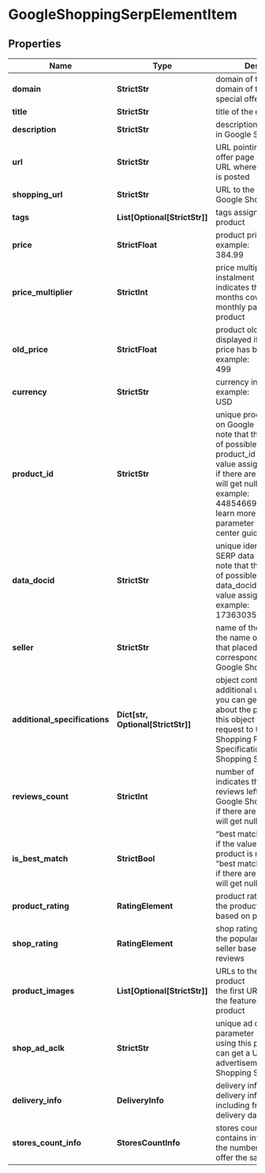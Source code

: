 # GoogleShoppingSerpElementItem


## Properties

| Name | Type | Description | Notes |
|------------ | ------------- | ------------- | -------------|
**domain** | **StrictStr** | domain of the URL<br>domain of the URL where a special offer is posted |[optional]|
**title** | **StrictStr** | title of the element |[optional]|
**description** | **StrictStr** | description of the product in Google Shopping SERP |[optional]|
**url** | **StrictStr** | URL pointing at special offer page<br>URL where a special offer is posted |[optional]|
**shopping_url** | **StrictStr** | URL to the product page on Google Shopping |[optional]|
**tags** | **List[Optional[StrictStr]]** | tags assigned to the product |[optional]|
**price** | **StrictFloat** | product price<br>example:<br>384.99 |[optional]|
**price_multiplier** | **StrictInt** | price multiplier for instalment plan<br>indicates the number of months covered by the monthly payment for the product |[optional]|
**old_price** | **StrictFloat** | product old price<br>displayed if the product price has been changed<br>example:<br>499 |[optional]|
**currency** | **StrictStr** | currency in the ISO format<br>example:<br>USD |[optional]|
**product_id** | **StrictStr** | unique product identifier on Google Shopping<br>note that there is no full list of possible values as the product_id is a dynamic value assigned by Google<br>if there are no values, you will get null<br>example:<br>4485466949985702538<br>learn more about the parameter in this help center guide |[optional]|
**data_docid** | **StrictStr** | unique identifier of the SERP data element<br>note that there is no full list of possible values as the data_docid is a dynamic value assigned by Google<br>example:<br>17363035694596624076 |[optional]|
**seller** | **StrictStr** | name of the seller<br>the name of the company that placed a corresponding product on Google Shopping |[optional]|
**additional_specifications** | **Dict[str, Optional[StrictStr]]** | object containing additional url parameters<br>you can get more details about the product by using this object in the POST request to the Google Shopping Product Specification and Google Shopping Sellers endpoint |[optional]|
**reviews_count** | **StrictInt** | number of product reviews<br>indicates the number of reviews left by users on Google Shopping<br>if there are no values, you will get null |[optional]|
**is_best_match** | **StrictBool** | “best match” label<br>if the value is true, the product is marked with the “best match” label<br>if there are no values, you will get null |[optional]|
**product_rating** | **RatingElement** | product rating<br>the product popularity rate based on product reviews |[optional]|
**shop_rating** | **RatingElement** | shop rating<br>the popularity rate of the seller based on user reviews |[optional]|
**product_images** | **List[Optional[StrictStr]]** | URLs to the images of the product<br>the first URL in the array is the featured image of the product |[optional]|
**shop_ad_aclk** | **StrictStr** | unique ad click referral parameter<br>using this parameter you can get a URL of the advertisement in Google Shopping Sellers Ad URL |[optional]|
**delivery_info** | **DeliveryInfo** | delivery information<br>delivery information including free and fast delivery date ranges |[optional]|
**stores_count_info** | **StoresCountInfo** | stores count information<br>contains information about the number of stores that offer the same product |[optional]|